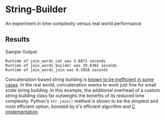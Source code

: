 # String-Builder

An experiment in time complexity versus real world performance

## Results

Sample Output:

```text
Runtime of join_words_cat was 5.8871 seconds
Runtime of join_words_builder was 29.0302 seconds
Runtime of join_words_join was 0.5058 seconds
```

Concatenation-based string building is [known to be inefficient in some cases](https://pellegrino.link/2015/08/22/string-concatenation-with-java-8.html). In the real world, concatenation seems to work just fine for small scale string building. In this example, the additional overhead of a custom string building class far outweighs the benefits of its reduced time complexity. Python's `str.join()` method is shown to be the simplest and most efficient option, boosted by it's efficient algorithm and [C implementation](http://svn.python.org/projects/python/trunk/Objects/stringobject.c).